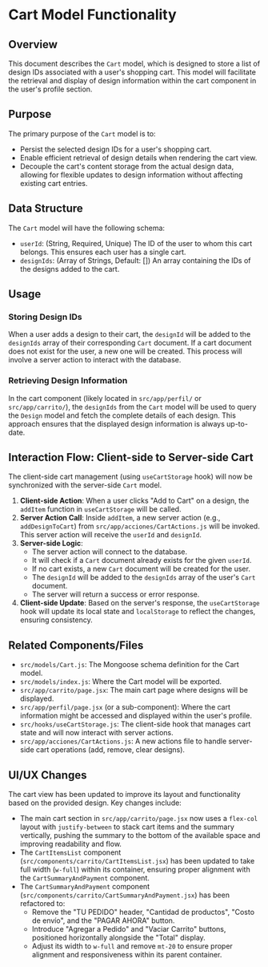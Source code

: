 # Cart Model Functionality

## Overview

This document describes the `Cart` model, which is designed to store a list of design IDs associated with a user's shopping cart. This model will facilitate the retrieval and display of design information within the cart component in the user's profile section.

## Purpose

The primary purpose of the `Cart` model is to:
- Persist the selected design IDs for a user's shopping cart.
- Enable efficient retrieval of design details when rendering the cart view.
- Decouple the cart's content storage from the actual design data, allowing for flexible updates to design information without affecting existing cart entries.

## Data Structure

The `Cart` model will have the following schema:

- `userId`: (String, Required, Unique) The ID of the user to whom this cart belongs. This ensures each user has a single cart.
- `designIds`: (Array of Strings, Default: []) An array containing the IDs of the designs added to the cart.

## Usage

### Storing Design IDs

When a user adds a design to their cart, the `designId` will be added to the `designIds` array of their corresponding `Cart` document. If a cart document does not exist for the user, a new one will be created. This process will involve a server action to interact with the database.

### Retrieving Design Information

In the cart component (likely located in `src/app/perfil/` or `src/app/carrito/`), the `designIds` from the `Cart` model will be used to query the `Design` model and fetch the complete details of each design. This approach ensures that the displayed design information is always up-to-date.

## Interaction Flow: Client-side to Server-side Cart

The client-side cart management (using `useCartStorage` hook) will now be synchronized with the server-side `Cart` model.

1.  **Client-side Action**: When a user clicks "Add to Cart" on a design, the `addItem` function in `useCartStorage` will be called.
2.  **Server Action Call**: Inside `addItem`, a new server action (e.g., `addDesignToCart`) from `src/app/acciones/CartActions.js` will be invoked. This server action will receive the `userId` and `designId`.
3.  **Server-side Logic**:
    *   The server action will connect to the database.
    *   It will check if a `Cart` document already exists for the given `userId`.
    *   If no cart exists, a new `Cart` document will be created for the user.
    *   The `designId` will be added to the `designIds` array of the user's `Cart` document.
    *   The server will return a success or error response.
4.  **Client-side Update**: Based on the server's response, the `useCartStorage` hook will update its local state and `localStorage` to reflect the changes, ensuring consistency.

## Related Components/Files

- `src/models/Cart.js`: The Mongoose schema definition for the Cart model.
- `src/models/index.js`: Where the Cart model will be exported.
- `src/app/carrito/page.jsx`: The main cart page where designs will be displayed.
- `src/app/perfil/page.jsx` (or a sub-component): Where the cart information might be accessed and displayed within the user's profile.
- `src/hooks/useCartStorage.js`: The client-side hook that manages cart state and will now interact with server actions.
- `src/app/acciones/CartActions.js`: A new actions file to handle server-side cart operations (add, remove, clear designs).

## UI/UX Changes

The cart view has been updated to improve its layout and functionality based on the provided design. Key changes include:
- The main cart section in `src/app/carrito/page.jsx` now uses a `flex-col` layout with `justify-between` to stack cart items and the summary vertically, pushing the summary to the bottom of the available space and improving readability and flow.
- The `CartItemsList` component (`src/components/carrito/CartItemsList.jsx`) has been updated to take full width (`w-full`) within its container, ensuring proper alignment with the `CartSummaryAndPayment` component.
- The `CartSummaryAndPayment` component (`src/components/carrito/CartSummaryAndPayment.jsx`) has been refactored to:
    - Remove the "TU PEDIDO" header, "Cantidad de productos", "Costo de envío", and the "PAGAR AHORA" button.
    - Introduce "Agregar a Pedido" and "Vaciar Carrito" buttons, positioned horizontally alongside the "Total" display.
    - Adjust its width to `w-full` and remove `mt-20` to ensure proper alignment and responsiveness within its parent container.
